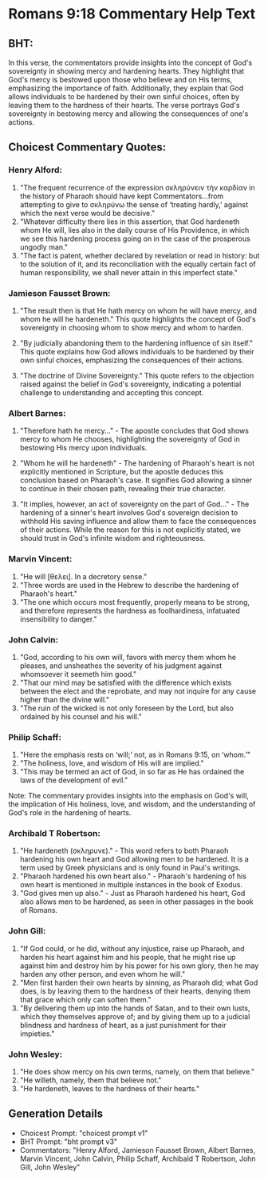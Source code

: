 # Romans 9:18 Commentary Help Text

## BHT:
In this verse, the commentators provide insights into the concept of God's sovereignty in showing mercy and hardening hearts. They highlight that God's mercy is bestowed upon those who believe and on His terms, emphasizing the importance of faith. Additionally, they explain that God allows individuals to be hardened by their own sinful choices, often by leaving them to the hardness of their hearts. The verse portrays God's sovereignty in bestowing mercy and allowing the consequences of one's actions.

## Choicest Commentary Quotes:
### Henry Alford:
1. "The frequent recurrence of the expression σκληρύνειν τὴν καρδίαν in the history of Pharaoh should have kept Commentators...from attempting to give to σκληρύνω the sense of ‘treating hardly,’ against which the next verse would be decisive."
2. "Whatever difficulty there lies in this assertion, that God hardeneth whom He will, lies also in the daily course of His Providence, in which we see this hardening process going on in the case of the prosperous ungodly man."
3. "The fact is patent, whether declared by revelation or read in history: but to the solution of it, and its reconciliation with the equally certain fact of human responsibility, we shall never attain in this imperfect state."

### Jamieson Fausset Brown:
1. "The result then is that He hath mercy on whom he will have mercy, and whom he will he hardeneth." This quote highlights the concept of God's sovereignty in choosing whom to show mercy and whom to harden.

2. "By judicially abandoning them to the hardening influence of sin itself." This quote explains how God allows individuals to be hardened by their own sinful choices, emphasizing the consequences of their actions.

3. "The doctrine of Divine Sovereignty." This quote refers to the objection raised against the belief in God's sovereignty, indicating a potential challenge to understanding and accepting this concept.

### Albert Barnes:
1. "Therefore hath he mercy..." - The apostle concludes that God shows mercy to whom He chooses, highlighting the sovereignty of God in bestowing His mercy upon individuals.

2. "Whom he will he hardeneth" - The hardening of Pharaoh's heart is not explicitly mentioned in Scripture, but the apostle deduces this conclusion based on Pharaoh's case. It signifies God allowing a sinner to continue in their chosen path, revealing their true character.

3. "It implies, however, an act of sovereignty on the part of God..." - The hardening of a sinner's heart involves God's sovereign decision to withhold His saving influence and allow them to face the consequences of their actions. While the reason for this is not explicitly stated, we should trust in God's infinite wisdom and righteousness.

### Marvin Vincent:
1. "He will [θελει]. In a decretory sense."
2. "Three words are used in the Hebrew to describe the hardening of Pharaoh's heart."
3. "The one which occurs most frequently, properly means to be strong, and therefore represents the hardness as foolhardiness, infatuated insensibility to danger."

### John Calvin:
1. "God, according to his own will, favors with mercy them whom he pleases, and unsheathes the severity of his judgment against whomsoever it seemeth him good."
2. "That our mind may be satisfied with the difference which exists between the elect and the reprobate, and may not inquire for any cause higher than the divine will."
3. "The ruin of the wicked is not only foreseen by the Lord, but also ordained by his counsel and his will."

### Philip Schaff:
1. "Here the emphasis rests on ‘will;’ not, as in Romans 9:15, on ‘whom.’"
2. "The holiness, love, and wisdom of His will are implied."
3. "This may be termed an act of God, in so far as He has ordained the laws of the development of evil."

Note: The commentary provides insights into the emphasis on God's will, the implication of His holiness, love, and wisdom, and the understanding of God's role in the hardening of hearts.

### Archibald T Robertson:
1. "He hardeneth (σκληρυνε)." - This word refers to both Pharaoh hardening his own heart and God allowing men to be hardened. It is a term used by Greek physicians and is only found in Paul's writings.
2. "Pharaoh hardened his own heart also." - Pharaoh's hardening of his own heart is mentioned in multiple instances in the book of Exodus.
3. "God gives men up also." - Just as Pharaoh hardened his heart, God also allows men to be hardened, as seen in other passages in the book of Romans.

### John Gill:
1. "If God could, or he did, without any injustice, raise up Pharaoh, and harden his heart against him and his people, that he might rise up against him and destroy him by his power for his own glory, then he may harden any other person, and even whom he will."
2. "Men first harden their own hearts by sinning, as Pharaoh did; what God does, is by leaving them to the hardness of their hearts, denying them that grace which only can soften them."
3. "By delivering them up into the hands of Satan, and to their own lusts, which they themselves approve of; and by giving them up to a judicial blindness and hardness of heart, as a just punishment for their impieties."

### John Wesley:
1. "He does show mercy on his own terms, namely, on them that believe."
2. "He willeth, namely, them that believe not."
3. "He hardeneth, leaves to the hardness of their hearts."


## Generation Details
- Choicest Prompt: "choicest prompt v1"
- BHT Prompt: "bht prompt v3"
- Commentators: "Henry Alford, Jamieson Fausset Brown, Albert Barnes, Marvin Vincent, John Calvin, Philip Schaff, Archibald T Robertson, John Gill, John Wesley"
